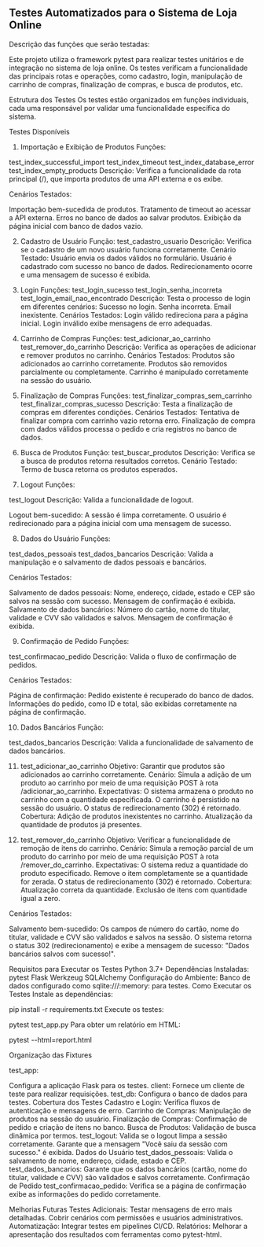 
## Testes Automatizados para o Sistema de Loja Online ##
Descrição das funções que serão testadas:

Este projeto utiliza o framework pytest para realizar testes unitários e de integração no sistema de loja online. Os testes verificam a funcionalidade das principais rotas e operações, como cadastro, login, manipulação de carrinho de compras, finalização de compras, e busca de produtos, etc.

Estrutura dos Testes
Os testes estão organizados em funções individuais, cada uma responsável por validar uma funcionalidade específica do sistema.

Testes Disponíveis

1. Importação e Exibição de Produtos
Funções:

test_index_successful_import
test_index_timeout
test_index_database_error
test_index_empty_products
Descrição: Verifica a funcionalidade da rota principal (/), que importa produtos de uma API externa e os exibe.

Cenários Testados:

Importação bem-sucedida de produtos.
Tratamento de timeout ao acessar a API externa.
Erros no banco de dados ao salvar produtos.
Exibição da página inicial com banco de dados vazio.

2. Cadastro de Usuário
Função: test_cadastro_usuario
Descrição: Verifica se o cadastro de um novo usuário funciona corretamente.
Cenário Testado:
Usuário envia os dados válidos no formulário.
Usuário é cadastrado com sucesso no banco de dados.
Redirecionamento ocorre e uma mensagem de sucesso é exibida.

3. Login
Funções:
test_login_sucesso
test_login_senha_incorreta
test_login_email_nao_encontrado
Descrição:
Testa o processo de login em diferentes cenários:
Sucesso no login.
Senha incorreta.
Email inexistente.
Cenários Testados:
Login válido redireciona para a página inicial.
Login inválido exibe mensagens de erro adequadas.

4. Carrinho de Compras
Funções:
test_adicionar_ao_carrinho
test_remover_do_carrinho
Descrição:
Verifica as operações de adicionar e remover produtos no carrinho.
Cenários Testados:
Produtos são adicionados ao carrinho corretamente.
Produtos são removidos parcialmente ou completamente.
Carrinho é manipulado corretamente na sessão do usuário.

5. Finalização de Compras
Funções:
test_finalizar_compras_sem_carrinho
test_finalizar_compras_sucesso
Descrição:
Testa a finalização de compras em diferentes condições.
Cenários Testados:
Tentativa de finalizar compra com carrinho vazio retorna erro.
Finalização de compra com dados válidos processa o pedido e cria registros no banco de dados.

6. Busca de Produtos
Função: test_buscar_produtos
Descrição: Verifica se a busca de produtos retorna resultados corretos.
Cenário Testado:
Termo de busca retorna os produtos esperados.


7. Logout
Funções:

test_logout
Descrição: Valida a funcionalidade de logout.

Logout bem-sucedido:
A sessão é limpa corretamente.
O usuário é redirecionado para a página inicial com uma mensagem de sucesso.

8. Dados do Usuário
Funções:

test_dados_pessoais
test_dados_bancarios
Descrição: Valida a manipulação e o salvamento de dados pessoais e bancários.

Cenários Testados:

Salvamento de dados pessoais:
Nome, endereço, cidade, estado e CEP são salvos na sessão com sucesso.
Mensagem de confirmação é exibida.
Salvamento de dados bancários:
Número do cartão, nome do titular, validade e CVV são validados e salvos.
Mensagem de confirmação é exibida.

9. Confirmação de Pedido
Funções:

test_confirmacao_pedido
Descrição: Valida o fluxo de confirmação de pedidos.

Cenários Testados:

Página de confirmação:
Pedido existente é recuperado do banco de dados.
Informações do pedido, como ID e total, são exibidas corretamente na página de confirmação.

10. Dados Bancários
Função:

test_dados_bancarios
Descrição: Valida a funcionalidade de salvamento de dados bancários.

11. test_adicionar_ao_carrinho
Objetivo: Garantir que produtos são adicionados ao carrinho corretamente.
Cenário: Simula a adição de um produto ao carrinho por meio de uma requisição POST à rota /adicionar_ao_carrinho.
Expectativas:
O sistema armazena o produto no carrinho com a quantidade especificada.
O carrinho é persistido na sessão do usuário.
O status de redirecionamento (302) é retornado.
Cobertura:
Adição de produtos inexistentes no carrinho.
Atualização da quantidade de produtos já presentes.

12. test_remover_do_carrinho
Objetivo: Verificar a funcionalidade de remoção de itens do carrinho.
Cenário: Simula a remoção parcial de um produto do carrinho por meio de uma requisição POST à rota /remover_do_carrinho.
Expectativas:
O sistema reduz a quantidade do produto especificado.
Remove o item completamente se a quantidade for zerada.
O status de redirecionamento (302) é retornado.
Cobertura:
Atualização correta da quantidade.
Exclusão de itens com quantidade igual a zero.


Cenários Testados:

Salvamento bem-sucedido:
Os campos de número do cartão, nome do titular, validade e CVV são validados e salvos na sessão.
O sistema retorna o status 302 (redirecionamento) e exibe a mensagem de sucesso: "Dados bancários salvos com sucesso!".

Requisitos para Executar os Testes
Python 3.7+
Dependências Instaladas:
pytest
Flask
Werkzeug
SQLAlchemy
Configuração do Ambiente:
Banco de dados configurado como sqlite:///:memory: para testes.
Como Executar os Testes
Instale as dependências:

pip install -r requirements.txt
Execute os testes:

pytest test_app.py
Para obter um relatório em HTML:

pytest --html=report.html

Organização das Fixtures

test_app:

Configura a aplicação Flask para os testes.
client:
Fornece um cliente de teste para realizar requisições.
test_db:
Configura o banco de dados para testes.
Cobertura dos Testes
Cadastro e Login:
Verifica fluxos de autenticação e mensagens de erro.
Carrinho de Compras:
Manipulação de produtos na sessão do usuário.
Finalização de Compras:
Confirmação de pedido e criação de itens no banco.
Busca de Produtos:
Validação de busca dinâmica por termos.
test_logout:
Valida se o logout limpa a sessão corretamente.
Garante que a mensagem "Você saiu da sessão com sucesso." é exibida.
Dados do Usuário
test_dados_pessoais:
Valida o salvamento de nome, endereço, cidade, estado e CEP.
test_dados_bancarios:
Garante que os dados bancários (cartão, nome do titular, validade e CVV) são validados e salvos corretamente.
Confirmação de Pedido
test_confirmacao_pedido:
Verifica se a página de confirmação exibe as informações do pedido corretamente.

Melhorias Futuras
Testes Adicionais:
Testar mensagens de erro mais detalhadas.
Cobrir cenários com permissões e usuários administrativos.
Automatização:
Integrar testes em pipelines CI/CD.
Relatórios:
Melhorar a apresentação dos resultados com ferramentas como pytest-html.